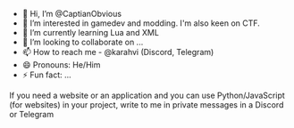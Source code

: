 - 👋 Hi, I’m @CaptianObvious
- 👀 I’m interested in gamedev and modding. I'm also keen on CTF.
- 🌱 I’m currently learning Lua and XML
- 💞️ I’m looking to collaborate on ...
- 📫 How to reach me - @karahvi (Discord, Telegram) 
- 😄 Pronouns: He/Him
- ⚡ Fun fact: ...

If you need a website or an application and you can use Python/JavaScript (for websites) in your project, write to me in private messages in a Discord or Telegram
<!---
CaptianObvious/CaptianObvious is a ✨ special ✨ repository because its `README.md` (this file) appears on your GitHub profile.
You can click the Preview link to take a look at your changes.
--->
